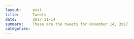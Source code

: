 ```yaml
---
layout:     post
title:      Tweets
date:       2017-11-14
summary:    These are the tweets for November 14, 2017.
categories:
---
```


